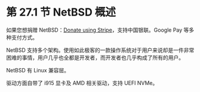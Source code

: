 # 第 27.1 节 NetBSD 概述

如果您想捐赠 NetBSD：[Donate using Stripe](https://www.netbsd.org/stripe.html)，支持中国银联。Google Pay 等多种支付方式。

NetBSD 支持多个架构。使用如此极客的一款操作系统对于用户来说却是一件非常困难的事情，用户几乎也全都是开发者，而开发者也几乎构成了所有的用户。

NetBSD 有 Linux 兼容层。

驱动方面自带了 i915 显卡及 AMD 相关驱动，支持 UEFI NVMe。

